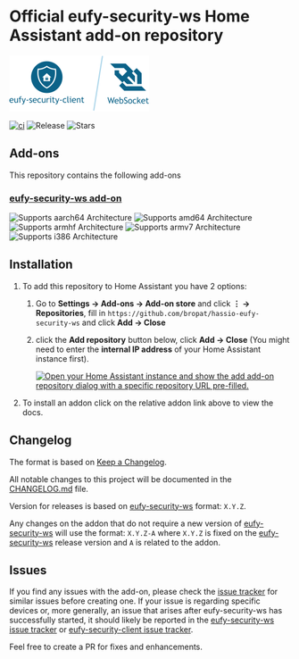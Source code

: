 # Official eufy-security-ws Home Assistant add-on repository

![Logo](eufy-security-ws/logo.png)

[![ci][ci-shield]][ci-url] ![Release][release-shield] ![Stars][stars-shield]

## Add-ons

This repository contains the following add-ons

### [eufy-security-ws add-on](./eufy-security-ws/README.md)

![Supports aarch64 Architecture][aarch64-shield]
![Supports amd64 Architecture][amd64-shield]
![Supports armhf Architecture][armhf-shield]
![Supports armv7 Architecture][armv7-shield]
![Supports i386 Architecture][i386-shield]

## Installation

1. To add this repository to Home Assistant you have 2 options:

   1. Go to **Settings → Add-ons → Add-on store** and click **⋮ → Repositories**, fill in `https://github.com/bropat/hassio-eufy-security-ws` and click **Add → Close**
   2. click the **Add repository** button below, click **Add → Close** (You might need to enter the **internal IP address** of your Home Assistant instance first).

      [![Open your Home Assistant instance and show the add add-on repository dialog with a specific repository URL pre-filled.](https://my.home-assistant.io/badges/supervisor_add_addon_repository.svg)](https://my.home-assistant.io/redirect/supervisor_add_addon_repository/?repository_url=https%3A%2F%2Fgithub.com%2Fbropat%2Fhassio-eufy-security-ws)

2. To install an addon click on the relative addon link above to view the docs.

## Changelog

The format is based on [Keep a Changelog](http://keepachangelog.com/en/1.0.0/).

All notable changes to this project will be documented in the [CHANGELOG.md](eufy-security-ws/CHANGELOG.md) file.

Version for releases is based on [eufy-security-ws](https://github.com/bropat/eufy-security-ws) format: `X.Y.Z`.

Any changes on the addon that do not require a new version of [eufy-security-ws](https://github.com/bropat/eufy-security-ws) will use the format: `X.Y.Z-A` where `X.Y.Z` is fixed on the [eufy-security-ws](https://github.com/bropat/eufy-security-ws) release version and `A` is related to the addon.

## Issues

If you find any issues with the add-on, please check the [issue tracker](https://github.com/bropat/hassio-eufy-security-ws/issues) for similar issues before creating one. If your issue is regarding specific devices or, more generally, an issue that arises after eufy-security-ws has successfully started, it should likely be reported in the [eufy-security-ws issue tracker](https://github.com/bropat/eufy-security-ws/issues) or [eufy-security-client issue tracker](https://github.com/bropat/eufy-security-client/issues).

Feel free to create a PR for fixes and enhancements.

[ci-shield]: https://github.com/bropat/hassio-eufy-security-ws/workflows/Publish/badge.svg
[ci-url]: https://github.com/bropat/hassio-eufy-security-ws/actions?query=workflow%3APublish
[release-shield]: https://img.shields.io/github/v/release/bropat/hassio-eufy-security-ws.svg
[stars-shield]: https://img.shields.io/github/stars/bropat/hassio-eufy-security-ws.svg
[aarch64-shield]: https://img.shields.io/badge/aarch64-yes-green.svg
[amd64-shield]: https://img.shields.io/badge/amd64-yes-green.svg
[armhf-shield]: https://img.shields.io/badge/armhf-yes-green.svg
[armv7-shield]: https://img.shields.io/badge/armv7-yes-green.svg
[i386-shield]: https://img.shields.io/badge/i386-yes-green.svg
